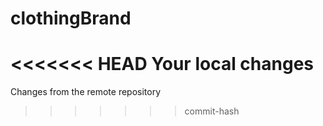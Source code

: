 # clothingBrand
<<<<<<< HEAD
Your local changes
=======
Changes from the remote repository
>>>>>>> commit-hash
